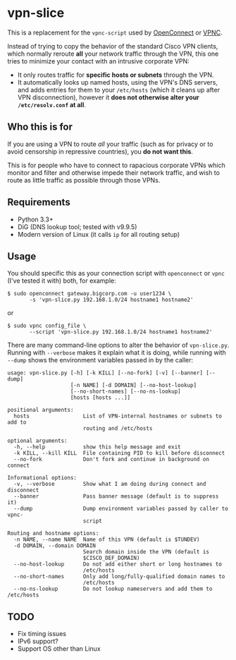 # vpn-slice

This is a replacement for the `vpnc-script` used by
[OpenConnect](http://www.infradead.org/openconnect/vpnc-script.html)
or [VPNC](https://www.unix-ag.uni-kl.de/~massar/vpnc/).

Instead of trying to copy the behavior of the standard Cisco VPN clients,
which normally reroute **all** your network traffic through the VPN,
this one tries to minimize your contact with an intrusive corporate VPN:

* It only routes traffic for **specific hosts or subnets** through the VPN.
* It automatically looks up named hosts, using the VPN's DNS servers,
  and adds entries for them to your `/etc/hosts` (which it cleans up
  after VPN disconnection), however it **does not otherwise alter your
  `/etc/resolv.conf` at all**.

## Who this is for

If you are using a VPN to route *all* your traffic (such as for
privacy or to avoid censorship in repressive countries), you **do not
want this**.

This is for people who have to connect to rapacious corporate VPNs
which monitor and filter and otherwise impede their network traffic,
and wish to route as little traffic as possible through those VPNs.

## Requirements

* Python 3.3+
* DiG (DNS lookup tool; tested with v9.9.5)
* Modern version of Linux (it calls `ip` for all routing setup)

## Usage

You should specific this as your connection script with `openconnect` or
`vpnc` (I've tested it with) both, for example:

    $ sudo openconnect gateway.bigcorp.com -u user1234 \
           -s 'vpn-slice.py 192.168.1.0/24 hostname1 hostname2'

or

    $ sudo vpnc config_file \
           --script 'vpn-slice.py 192.168.1.0/24 hostname1 hostname2'

There are many command-line options to alter the behavior of `vpn-slice.py`.
Running with `--verbose` makes it explain what it is doing, while running with
`--dump` shows the environment variables passed in by the caller:

    usage: vpn-slice.py [-h] [-k KILL] [--no-fork] [-v] [--banner] [--dump]
                        [-n NAME] [-d DOMAIN] [--no-host-lookup]
                        [--no-short-names] [--no-ns-lookup]
                        [hosts [hosts ...]]

    positional arguments:
      hosts                 List of VPN-internal hostnames or subnets to add to
                            routing and /etc/hosts

    optional arguments:
      -h, --help            show this help message and exit
      -k KILL, --kill KILL  File containing PID to kill before disconnect
      --no-fork             Don't fork and continue in background on connect

    Informational options:
      -v, --verbose         Show what I am doing during connect and disconnect
      --banner              Pass banner message (default is to suppress it)
      --dump                Dump environment variables passed by caller to vpnc-
                            script

    Routing and hostname options:
      -n NAME, --name NAME  Name of this VPN (default is $TUNDEV)
      -d DOMAIN, --domain DOMAIN
                            Search domain inside the VPN (default is
                            $CISCO_DEF_DOMAIN)
      --no-host-lookup      Do not add either short or long hostnames to
                            /etc/hosts
      --no-short-names      Only add long/fully-qualified domain names to
                            /etc/hosts
      --no-ns-lookup        Do not lookup nameservers and add them to /etc/hosts

## TODO

* Fix timing issues
* IPv6 support?
* Support OS other than Linux
